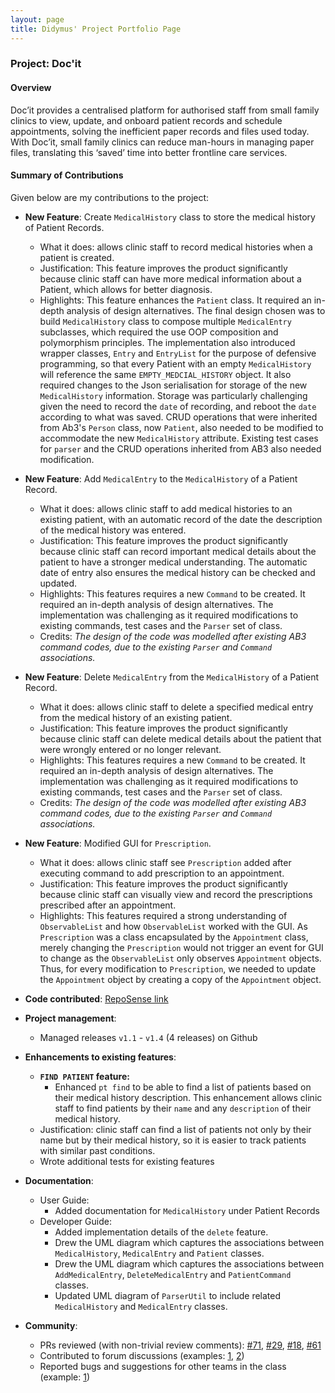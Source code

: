 ```yaml
---
layout: page
title: Didymus' Project Portfolio Page
---
```


### Project: Doc'it

#### Overview
Doc’it provides a centralised platform for authorised staff from small family clinics to view, update, and onboard
patient records and schedule appointments, solving the inefficient paper records and files used today. With Doc’it, small family clinics can
reduce man-hours in managing paper files, translating this ‘saved’ time into better frontline care services.

#### Summary of Contributions
Given below are my contributions to the project:

- **New Feature**: Create `MedicalHistory` class to store the medical history of Patient Records.
  * What it does: allows clinic staff to record medical histories when a patient is created.
  * Justification: This feature improves the product significantly because clinic staff can have more medical information about a Patient, which allows for better diagnosis.
  * Highlights: This feature enhances the `Patient` class. It required an in-depth analysis of design alternatives. The final design chosen was to build `MedicalHistory` class to compose multiple `MedicalEntry` subclasses, which required the use OOP composition and polymorphism principles. The implementation also introduced wrapper classes, `Entry` and `EntryList` for the purpose of defensive programming, so that every Patient with an empty `MedicalHistory` will reference the same `EMPTY_MEDCIAL_HISTORY` object. It also required changes to the Json serialisation for storage of the new `MedicalHistory` information. Storage was particularly challenging given the need to record the `date` of recording, and reboot the `date` according to what was saved. CRUD operations that were inherited from Ab3's `Person` class, now `Patient`, also needed to be modified to accommodate the new `MedicalHistory` attribute. Existing test cases for `parser` and the CRUD operations inherited from AB3 also needed modification.


- **New Feature**: Add `MedicalEntry` to the `MedicalHistory` of a Patient Record.
  * What it does: allows clinic staff to add medical histories to an existing patient, with an automatic record of the date the description of the medical history was entered.
  * Justification: This feature improves the product significantly because clinic staff can record important medical details about the patient to have a stronger medical understanding. The automatic date of entry also ensures the medical history can be checked and updated.
  * Highlights: This features requires a new `Command` to be created. It required an in-depth analysis of design alternatives. The implementation was challenging as it required modifications to existing commands, test cases and the `Parser` set of class.
  * Credits: *The design of the code was modelled after existing AB3 command codes, due to the existing `Parser` and `Command` associations.*


- **New Feature**: Delete `MedicalEntry` from the `MedicalHistory` of a Patient Record.
  * What it does: allows clinic staff to delete a specified medical entry from the medical history of an existing patient.
  * Justification: This feature improves the product significantly because clinic staff can delete medical details about the patient that were wrongly entered or no longer relevant.
  * Highlights: This features requires a new `Command` to be created. It required an in-depth analysis of design alternatives. The implementation was challenging as it required modifications to existing commands, test cases and the `Parser` set of class.
  * Credits: *The design of the code was modelled after existing AB3 command codes, due to the existing `Parser` and `Command` associations.*


- **New Feature**: Modified GUI for `Prescription`.
  * What it does: allows clinic staff see `Prescription` added after executing command to add prescription to an appointment.
  * Justification: This feature improves the product significantly because clinic staff can visually view and record the prescriptions prescribed after an appointment.
  * Highlights: This features required a strong understanding of `ObservableList` and how `ObservableList` worked with the GUI. As `Prescription` was a class encapsulated by the `Appointment` class, merely changing the `Prescription` would not trigger an event for GUI to change as the `ObservableList` only observes `Appointment` objects. Thus, for every modification to `Prescription`, we needed to update the `Appointment` object by creating a copy of the `Appointment` object.


- **Code contributed**: [RepoSense link](https://nus-cs2103-ay2122s1.github.io/tp-dashboard/?search=&sort=groupTitle&sortWithin=title&since=2021-09-17&timeframe=commit&mergegroup=&groupSelect=groupByRepos&breakdown=false&tabOpen=true&tabType=authorship&tabAuthor=didymental&tabRepo=AY2122S1-CS2103-W14-1%2Ftp%5Bmaster%5D&authorshipIsMergeGroup=false&authorshipFileTypes=docs~functional-code~test-code~other&authorshipIsBinaryFileTypeChecked=false)


- **Project management**:
  * Managed releases `v1.1` - `v1.4` (4 releases) on Github


- **Enhancements to existing features**:
  * **`FIND PATIENT` feature:**
    * Enhanced `pt find` to be able to find a list of patients based on their medical history description. This enhancement allows clinic staff to find patients by their `name` and any `description` of their medical history.
  * Justification: clinic staff can find a list of patients not only by their name but by their medical history, so it is easier to track patients with similar past conditions.   
  * Wrote additional tests for existing features


- **Documentation**:
  * User Guide:
    * Added documentation for `MedicalHistory` under Patient Records
  * Developer Guide:
    * Added implementation details of the `delete` feature.
    * Drew the UML diagram which captures the associations between `MedicalHistory`, `MedicalEntry` and `Patient` classes.
    * Drew the UML diagram which captures the associations between `AddMedicalEntry`, `DeleteMedicalEntry` and `PatientCommand` classes.
    * Updated UML diagram of `ParserUtil` to include related `MedicalHistory` and `MedicalEntry` classes.


- **Community**:
  * PRs reviewed (with non-trivial review comments): [\#71](https://github.com/AY2122S1-CS2103-W14-1/tp/pull/71), [\#29](https://github.com/AY2122S1-CS2103-W14-1/tp/pull/29), [\#18](https://github.com/AY2122S1-CS2103-W14-1/tp/pull/18), [\#61](https://github.com/AY2122S1-CS2103-W14-1/tp/pull/61)
  * Contributed to forum discussions (examples: [1](https://github.com/nus-cs2103-AY2122S1/forum/issues/237), [2](https://github.com/nus-cs2103-AY2122S1/forum/issues/306))
  * Reported bugs and suggestions for other teams in the class (example: [1](https://github.com/didymental/ped))
